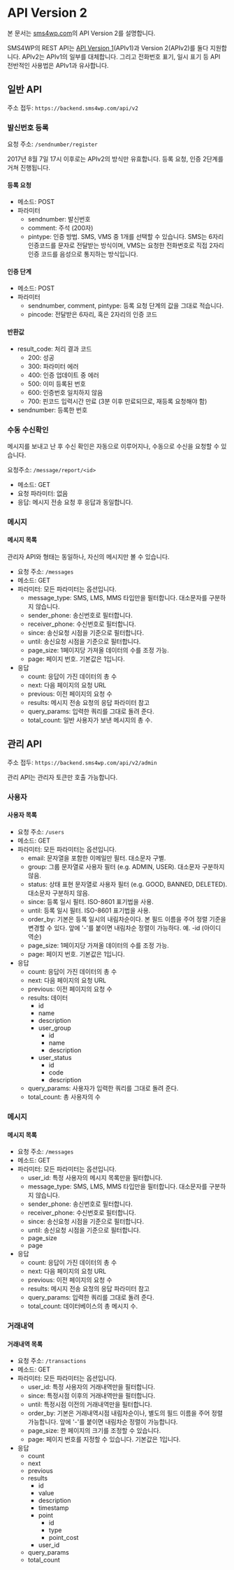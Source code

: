 # API Version 2

본 문서는 [sms4wp.com](https://sms4wp.com)의 API Version 2를 설명합니다.

SMS4WP의 REST API는 [API Version 1](api-v1-spec-kor.md)(APIv1)과 Version 2(APIv2)를 둘다 지원합니다. APIv2는 APIv1의 일부를 대체합니다. 그리고 전화번호 표기, 일시 표기 등 API 전반적인 사용법은 APIv1과 유사합니다.



## 일반 API

주소 접두: ``https://backend.sms4wp.com/api/v2``



### 발신번호 등록 

요청 주소: ``/sendnumber/register``

2017년 8월 7일 17시 이후로는 APIv2의 방식만 유효합니다. 등록 요청, 인증 2단계를 거쳐 진행됩니다.



#### 등록 요청

* 메소드: POST
* 파라미터
  * sendnumber: 발신번호
  * comment: 주석 (200자)
  * pintype: 인증 방법. SMS, VMS 중 1개를 선택할 수 있습니다. SMS는 6자리 인증코드를 문자로 전달받는 방식이며, VMS는 요청한 전화번호로 직접 2자리 인증 코드를 음성으로 통지하는 방식입니다.



#### 인증 단계

* 메소드: POST
* 파라미터
  * sendnumber, comment, pintype: 등록 요청 단계의 값을 그대로 적습니다.
  * pincode: 전달받은 6자리, 혹은 2자리의 인증 코드



#### 반환값

* result_code: 처리 결과 코드
  * 200: 성공
  * 300: 파라미터 에러
  * 400: 인증 업데이트 중 에러
  * 500: 이미 등록된 번호
  * 600: 인증번호 일치하지 않음
  * 700: 핀코드 입력시간 만료 (3분 이후 만료되므로, 재등록 요청해야 함)
* sendnumber: 등록한 번호



### 수동 수신확인

메시지를 보내고 난 후 수신 확인은 자동으로 이루어지나, 수동으로 수신을 요청할 수 있습니다.

요청주소: ``/message/report/<id>``

* 메소드: GET
* 요청 파라미터: 없음
* 응답: 메시지 전송 요청 후 응답과 동일합니다.



### 메시지

#### 메시지 목록

관리자 API와 형태는 동일하나, 자신의 메시지만 볼 수 있습니다.

- 요청 주소: ``/messages``
- 메소드: GET
- 파라미터: 모든 파라미터는 옵션입니다.
  - message_type: SMS, LMS, MMS 타입만을 필터합니다. 대소문자를 구분하지 않습니다.
  - sender_phone: 송신번호로 필터합니다.
  - receiver_phone: 수신번호로 필터합니다.
  - since: 송신요청 시점을 기준으로 필터합니다.
  - until: 송신요청 시점을 기준으로 필터합니다.
  - page_size: 1페이지당 가져올 데이터의 수를 조정 가능.
  - page: 페이지 번호. 기본값은 1입니다.
- 응답
  - count: 응답이 가진 데이터의 총 수
  - next: 다음 페이지의 요청 URL
  - previous: 이전 페이지의 요청 수
  - results: 메시지 전송 요청의 응답 파라미터 참고
  - query_params: 입력한 쿼리를 그대로 돌려 준다.
  - total_count: 일반 사용자가 보낸 메시지의 총 수.



## 관리 API

주소 접두: ``https://backend.sms4wp.com/api/v2/admin``

관리 API는 관리자 토큰만 호출 가능합니다.

### 사용자

#### 사용자 목록

* 요청 주소: ``/users``
* 메소드: GET
* 파라미터: 모든 파라미터는 옵션입니다.
  * email: 문자열을 포함한 이메일만 필터. 대소문자 구별.
  * group: 그룹 문자열로 사용자 필터 (e.g. ADMIN, USER). 대소문자 구분하지 않음.
  * status: 상태 표현 문자열로 사용자 필터 (e.g. GOOD, BANNED, DELETED). 대소문자 구분하지 않음.
  * since: 등록 일시 필터. ISO-8601 표기법을 사용.
  * until: 등록 일시 필터. ISO-8601 표기법을 사용.
  * order_by: 기본은 등록 일시의 내림차순이다. 본 필드 이름을 주어 정렬 기준을 변경할 수 있다. 앞에 '-'를 붙이면 내림차순 정렬이 가능하다. 예. -id (아이디 역순)
  * page_size: 1페이지당 가져올 데이터의 수를 조정 가능.
  * page: 페이지 번호. 기본값은 1입니다.
* 응답
  * count: 응답이 가진 데이터의 총 수
  * next: 다음 페이지의 요청 URL
  * previous: 이전 페이지의 요청 수
  * results: 데이터
    * id
    * name
    * description
    * user_group
      * id
      * name
      * description
    * user_status
      * id
      * code
      * description
  * query_params: 사용자가 입력한 쿼리를 그대로 돌려 준다.
  * total_count: 총 사용자의 수



### 메시지

#### 메시지 목록

* 요청 주소: ``/messages``
* 메소드: GET
* 파라미터: 모든 파라미터는 옵션입니다.
  * user_id: 특정 사용자의 메시지 목록만을 필터합니다.
  * message_type: SMS, LMS, MMS 타입만을 필터합니다. 대소문자를 구분하지 않습니다.
  * sender_phone: 송신번호로 필터합니다.
  * receiver_phone: 수신번호로 필터합니다.
  * since: 송신요청 시점을 기준으로 필터합니다.
  * until: 송신요청 시점을 기준으로 필터합니다.
  * page_size
  * page
* 응답
  - count: 응답이 가진 데이터의 총 수
  - next: 다음 페이지의 요청 URL
  - previous: 이전 페이지의 요청 수
  - results: 메시지 전송 요청의 응답 파라미터 참고
  - query_params: 입력한 쿼리를 그대로 돌려 준다.
  - total_count: 데이터베이스의 총 메시지 수.



### 거래내역

#### 거래내역 목록

* 요청 주소: ``/transactions``
* 메소드: GET
* 파라미터: 모든 파라미터는 옵션입니다.
  * user_id: 특정 사용자의 거래내역만을 필터합니다.
  * since: 특정시점 이후의 거래내역만을 필터합니다.
  * until: 특정시점 이전의 거래내역만을 필터합니다.
  * order_by: 기본은 거래내역시점 내림차순이나, 별도의 필드 이름을 주어 정렬 가능합니다. 앞에 '-'를 붙이면 내림차순 정렬이 가능합니다.
  * page_size: 한 페이지의 크기를 조정할 수 있습니다.
  * page: 페이지 번호를 지정할 수 있습니다. 기본값은 1입니다.
* 응답
  * count
  * next
  * previous
  * results
    * id
    * value
    * description
    * timestamp
    * point
      * id
      * type
      * point_cost
    * user_id
  * query_params
  * total_count

